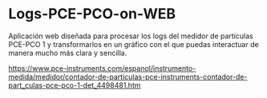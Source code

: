 # Logs-PCE-PCO-on-WEB
Aplicación web diseñada para procesar los logs del medidor de partículas PCE-PCO 1 y transformarlos en un gráfico con el que puedas interactuar de manera mucho más clara y sencilla.

https://www.pce-instruments.com/espanol/instrumento-medida/medidor/contador-de-particulas-pce-instruments-contador-de-part_culas-pce-pco-1-det_4498481.htm
